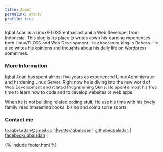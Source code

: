 ```yaml
---
title: About
permalink: about/
profile: true
---
```


Iqbal Adan is a Linux/FLOSS enthusiast and a Web Developer from Indonesia. This blog is his place to writes down his learning experiences both Linux/FLOSS and Web Development. He chooses to blog in Bahasa. He also writes his opinions and thoughts about his daily life on [Wordpress](https://iqbaladan.wordpress.com) sometimes.

### More Information

Iqbal Adan has spent almost five years as experienced Linux Administrator and hardening Linux Server. Right now he is diving into the new world of Web Development and related Programming Skills. He spent almost his free time to learn how to code  and to develop websites or web apps.

When he is not building related coding stuff, He use his time with his lovely family, read interesting books, biking and doing some sports.

### Contact me

[to.iqbal.adan@gmail.com](mailto:iqbal.adan@gmail.com)|[twitter/iqbaladan](https://twitter.com/iqbaladan) |
[github/iqbaladan](https://github.com/iqbaladan) |
[facebook/iqbaladan](https://www.facebook.com/iqbal.adan.3) |

{% include footer.html %}
